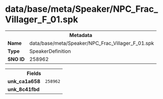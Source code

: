 <h1>data/base/meta/Speaker/NPC_Frac_Villager_F_01.spk</h1><table><tr><th colspan="100%">Metadata</th></tr><tr><td><b>Name</b></td><td>data/base/meta/Speaker/NPC_Frac_Villager_F_01.spk</td></tr><tr><td><b>Type</b></td><td>SpeakerDefinition</td></tr><tr><td><b>SNO ID</b></td><td>258962</td></tr></table>

<table><tr><th colspan="100%">Fields</th></tr><tr><td><b>unk_ca1a658</b></td><td><code>258962</code></td></tr><tr><td><b>unk_8c41fbd</b></td><td></td></tr></table>

